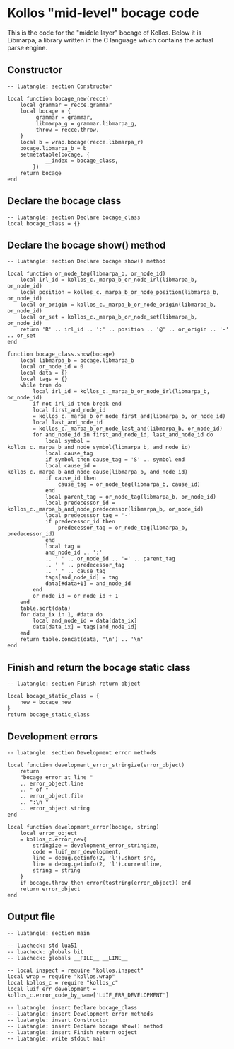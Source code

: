 <!--

Permission is hereby granted, free of charge, to any person obtaining
a copy of this software and associated documentation files (the
"Software"), to deal in the Software without restriction, including
without limitation the rights to use, copy, modify, merge, publish,
distribute, sublicense, and/or sell copies of the Software, and to
permit persons to whom the Software is furnished to do so, subject to
the following conditions:

The above copyright notice and this permission notice shall be
included in all copies or substantial portions of the Software.

THE SOFTWARE IS PROVIDED "AS IS", WITHOUT WARRANTY OF ANY KIND,
EXPRESS OR IMPLIED, INCLUDING BUT NOT LIMITED TO THE WARRANTIES OF
MERCHANTABILITY, FITNESS FOR A PARTICULAR PURPOSE AND NONINFRINGEMENT.
IN NO EVENT SHALL THE AUTHORS OR COPYRIGHT HOLDERS BE LIABLE FOR ANY
CLAIM, DAMAGES OR OTHER LIABILITY, WHETHER IN AN ACTION OF CONTRACT,
TORT OR OTHERWISE, ARISING FROM, OUT OF OR IN CONNECTION WITH THE
SOFTWARE OR THE USE OR OTHER DEALINGS IN THE SOFTWARE.

[ MIT license: http://www.opensource.org/licenses/mit-license.php ]

-->

# Kollos "mid-level" bocage code

This is the code for the "middle layer" bocage
of Kollos.
Below it is Libmarpa, a library written in
the C language which contains the actual parse engine.

## Constructor

    -- luatangle: section Constructor

    local function bocage_new(recce)
        local grammar = recce.grammar
        local bocage = {
             grammar = grammar,
             libmarpa_g = grammar.libmarpa_g,
             throw = recce.throw,
        }
        local b = wrap.bocage(recce.libmarpa_r)
        bocage.libmarpa_b = b
        setmetatable(bocage, {
                __index = bocage_class,
            })
        return bocage
    end

## Declare the bocage class

    -- luatangle: section Declare bocage_class
    local bocage_class = {}

## Declare the bocage show() method

    -- luatangle: section Declare bocage show() method

    local function or_node_tag(libmarpa_b, or_node_id)
        local irl_id = kollos_c._marpa_b_or_node_irl(libmarpa_b, or_node_id)
        local position = kollos_c._marpa_b_or_node_position(libmarpa_b, or_node_id)
        local or_origin = kollos_c._marpa_b_or_node_origin(libmarpa_b, or_node_id)
        local or_set = kollos_c._marpa_b_or_node_set(libmarpa_b, or_node_id)
        return 'R' .. irl_id .. ':' .. position .. '@' .. or_origin .. '-' .. or_set
    end

    function bocage_class.show(bocage)
        local libmarpa_b = bocage.libmarpa_b
        local or_node_id = 0
        local data = {}
        local tags = {}
        while true do
            local irl_id = kollos_c._marpa_b_or_node_irl(libmarpa_b, or_node_id)
            if not irl_id then break end
            local first_and_node_id
            = kollos_c._marpa_b_or_node_first_and(libmarpa_b, or_node_id)
            local last_and_node_id
            = kollos_c._marpa_b_or_node_last_and(libmarpa_b, or_node_id)
            for and_node_id in first_and_node_id, last_and_node_id do
                local symbol = kollos_c._marpa_b_and_node_symbol(libmarpa_b, and_node_id)
                local cause_tag
                if symbol then cause_tag = 'S' .. symbol end
                local cause_id = kollos_c._marpa_b_and_node_cause(libmarpa_b, and_node_id)
                if cause_id then
                    cause_tag = or_node_tag(libmarpa_b, cause_id)
                end
                local parent_tag = or_node_tag(libmarpa_b, or_node_id)
                local predecessor_id = kollos_c._marpa_b_and_node_predecessor(libmarpa_b, or_node_id)
                local predecessor_tag = '-'
                if predecessor_id then
                    predecessor_tag = or_node_tag(libmarpa_b, predecessor_id)
                end
                local tag =
                and_node_id .. ':'
                .. ' ' .. or_node_id .. '=' .. parent_tag
                .. ' ' .. predecessor_tag
                .. ' ' .. cause_tag
                tags[and_node_id] = tag
                data[#data+1] = and_node_id
            end
            or_node_id = or_node_id + 1
        end
        table.sort(data)
        for data_ix in 1, #data do
            local and_node_id = data[data_ix]
            data[data_ix] = tags[and_node_id]
        end
        return table.concat(data, '\n') .. '\n'
    end

## Finish and return the bocage static class

    -- luatangle: section Finish return object

    local bocage_static_class = {
        new = bocage_new
    }
    return bocage_static_class

## Development errors

    -- luatangle: section Development error methods

    local function development_error_stringize(error_object)
        return
        "bocage error at line "
        .. error_object.line
        .. " of "
        .. error_object.file
        .. ":\n "
        .. error_object.string
    end

    local function development_error(bocage, string)
        local error_object
        = kollos_c.error_new{
            stringize = development_error_stringize,
            code = luif_err_development,
            line = debug.getinfo(2, 'l').short_src,
            line = debug.getinfo(2, 'l').currentline,
            string = string
        }
        if bocage.throw then error(tostring(error_object)) end
        return error_object
    end

## Output file

    -- luatangle: section main

    -- luacheck: std lua51
    -- luacheck: globals bit
    -- luacheck: globals __FILE__ __LINE__

    -- local inspect = require "kollos.inspect"
    local wrap = require "kollos.wrap"
    local kollos_c = require "kollos_c"
    local luif_err_development = kollos_c.error_code_by_name['LUIF_ERR_DEVELOPMENT']

    -- luatangle: insert Declare bocage_class
    -- luatangle: insert Development error methods
    -- luatangle: insert Constructor
    -- luatangle: insert Declare bocage show() method
    -- luatangle: insert Finish return object
    -- luatangle: write stdout main

<!--
vim: expandtab shiftwidth=4:
-->
